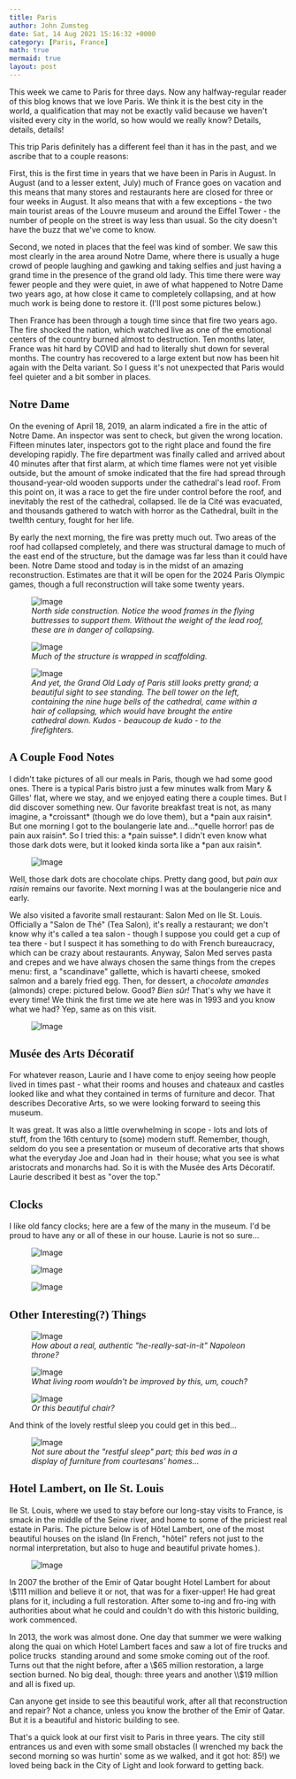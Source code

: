 ```yaml
---
title: Paris
author: John Zumsteg
date: Sat, 14 Aug 2021 15:16:32 +0000
category: [Paris, France]
math: true
mermaid: true
layout: post
---
```

This week we came to Paris for three days. Now any halfway-regular reader of this blog knows that we love Paris. We think it is the best city in the world, a qualification that may not be exactly valid because we haven't visited every city in the world, so how would we really know? Details, details, details!

This trip Paris definitely has a different feel than it has in the past, and we ascribe that to a couple reasons:

First, this is the first time in years that we have been in Paris in August. In August (and to a lesser extent, July) much of France goes on vacation and this means that many stores and restaurants here are closed for three or four weeks in August. It also means that with a few exceptions - the two main tourist areas of the Louvre museum and around the Eiffel Tower - the number of people on the street is way less than usual. So the city doesn't have the buzz that we've come to know.

Second, we noted in places that the feel was kind of somber. We saw this most clearly in the area around Notre Dame, where there is usually a huge crowd of people laughing and gawking and taking selfies and just having a grand time in the presence of the grand old lady. This time there were way fewer people and they were quiet, in awe of what happened to Notre Dame two years ago, at how close it came to completely collapsing, and at how much work is being done to restore it. (I'll post some pictures below.)

Then France has been through a tough time since that fire two years ago. The fire shocked the nation, which watched live as one of the emotional centers of the country burned almost to destruction. Ten months later, France was hit hard by COVID and had to literally shut down for several months. The country has recovered to a large extent but now has been hit again with the Delta variant. So I guess it's not unexpected that Paris would feel quieter and a bit somber in places.
<h2 style="font-family: verdana;">Notre Dame</h2>
On the evening of April 18, 2019, an alarm indicated a fire in the attic of Notre Dame. An inspector was sent to check, but given the wrong location. Fifteen minutes later, inspectors got to the right place and found the fire developing rapidly. The fire department was finally called and arrived about 40 minutes after that first alarm, at which time flames were not yet visible outside, but the amount of smoke indicated that the fire had spread through thousand-year-old wooden supports under the cathedral's lead roof. From this point on, it was a race to get the fire under control before the roof, and inevitably the rest of the cathedral, collapsed. Ile de la Cité was evacuated, and thousands gathered to watch with horror as the Cathedral, built in the twelfth century, fought for her life.

By early the next morning, the fire was pretty much out. Two areas of the roof had collapsed completely, and there was structural damage to much of the east end of the structure, but the damage was far less than it could have been. Notre Dame stood and today is in the midst of an amazing reconstruction. Estimates are that it will be open for the 2024 Paris Olympic games, though a full reconstruction will take some twenty years.

<figure>
	<img class = "portrait" src="{{"/assets/images/2021/08/IMG_4415.jpg" | prepend: site.baseurl  }}" alt="Image" />
	<figcaption><em>North side construction. Notice the wood frames in the flying buttresses to support them. Without the weight of the lead roof, these are in danger of collapsing.</em></figcaption>
</figure>



<figure>
	<img class = "landscape" src="{{"/assets/images/2021/08/IMG_4419.jpg" | prepend: site.baseurl  }}" alt="Image" />
	<figcaption><em>Much of the structure is wrapped in scaffolding.</em></figcaption>
</figure>



<figure>
	<img class = "portrait" src="{{"/assets/images/2021/08/IMG_4416.jpg" | prepend: site.baseurl  }}" alt="Image" />
	<figcaption><em>And yet, the Grand Old Lady of Paris still looks pretty grand; a beautiful sight to see standing. The bell tower on the left, containing the nine huge bells of the cathedral, came within a hair of collapsing, which would have brought the entire cathedral down. Kudos - <i>beaucoup de kudo</i> - to the firefighters.</em></figcaption>
</figure>


<h2 style="font-family: verdana;">A Couple Food Notes</h2>
I didn't take pictures of all our meals in Paris, though we had some good ones. There is a typical Paris bistro just a few minutes walk from Mary &amp; Gilles' flat, where we stay, and we enjoyed eating there a couple times. But I did discover something new. Our favorite breakfast treat is not, as many imagine, a *croissant* (though we do love them), but a *pain aux raisin*. But one morning I got to the boulangerie late and...*quelle horror! pas de pain aux raisin*. So I tried this: a *pain suisse*. I didn't even know what those dark dots were, but it looked kinda sorta like a *pan aux raisin*.

<figure>
	<img class = "landscape" src="{{"/assets/images/2021/08/IMG_4408.jpg" | prepend: site.baseurl  }}" alt="Image" />
	<figcaption></figcaption>
</figure>

Well, those dark dots are chocolate chips. Pretty dang good, but *pain aux raisin* remains our favorite. Next morning I was at the boulangerie nice and early.

We also visited a favorite small restaurant: Salon Med on Ile St. Louis. Officially a "Salon de Thé" (Tea Salon), it's really a restaurant; we don't know why it's called a tea salon - though I suppose you could get a cup of tea there - but I suspect it has something to do with French bureaucracy, which can be crazy about restaurants. Anyway, Salon Med serves pasta and crepes and we have always chosen the same things from the crepes menu: first, a "scandinave" gallette, which is havarti cheese, smoked salmon and a barely fried egg. Then, for dessert, a *chocolate amandes* (almonds) crepe: pictured below. Good? *Bien sûr!* That's why we have it every time! We think the first time we ate here was in 1993 and you know what we had? Yep, same as on this visit.

<figure>
	<img class = "landscape" src="{{"/assets/images/2021/08/IMG_4422.jpg" | prepend: site.baseurl  }}" alt="Image" />
	<figcaption></figcaption>
</figure>


<h2 style="font-family: verdana;">Musée des Arts Décoratif</h2>
For whatever reason, Laurie and I have come to enjoy seeing how people lived in times past - what their rooms and houses and chateaux and castles looked like and what they contained in terms of furniture and decor. That describes Decorative Arts, so we were looking forward to seeing this museum.

It was great. It was also a little overwhelming in scope - lots and lots of stuff, from the 16th century to (some) modern stuff. Remember, though, seldom do you see a presentation or museum of decorative arts that shows what the everyday Joe and Joan had in  their house; what you see is what aristocrats and monarchs had. So it is with the Musée des Arts Décoratif. Laurie described it best as "over the top."
<h2 style="font-family: verdana;">Clocks</h2>
I like old fancy clocks; here are a few of the many in the museum. I'd be proud to have any or all of these in our house. Laurie is not so sure...

<figure>
	<img class = "landscape" class = "portrait" src="{{"/assets/images/2021/08/DSC00156.jpg" | prepend: site.baseurl  }}" alt="Image" />
	<figcaption></figcaption>
</figure>

 <figure>
	<img class = "portrait" src="{{"/assets/images/2021/08/DSC00158.jpg" | prepend: site.baseurl  }}" alt="Image" />
	<figcaption></figcaption>
</figure>

 <figure>
	<img class = "portrait" src="{{"/assets/images/2021/08/DSC00171.jpg" | prepend: site.baseurl  }}" alt="Image" />
	<figcaption></figcaption>
</figure>


<h2 style="font-family: verdana;">Other Interesting(?) Things</h2>
<figure class = "portrait">
	<img src="{{"/assets/images/2021/08/DSC00167.jpg" | prepend: site.baseurl  }}" alt="Image" />
	<figcaption><em>How about a real, authentic "he-really-sat-in-it" Napoleon throne?</em></figcaption>
</figure>



<figure>
	<img class = "landscape" src="{{"/assets/images/2021/08/DSC00163.jpg" | prepend: site.baseurl  }}" alt="Image" />
	<figcaption><em>What living room wouldn't be improved by this, um, couch?</em></figcaption>
</figure>



<figure>
	<img class = "portrait" src="{{"/assets/images/2021/08/DSC00157.jpg" | prepend: site.baseurl  }}" alt="Image" />
	<figcaption><em>Or this beautiful chair?</em></figcaption>
</figure>



And think of the lovely restful sleep you could get in this bed...

<figure>
	<img class = "portrait" src="{{"/assets/images/2021/08/DSC00154.jpg" | prepend: site.baseurl  }}" alt="Image" />
	<figcaption><em>Not sure about the "restful sleep" part; this bed was in a display of furniture from courtesans' homes...</em></figcaption>
</figure>


<h2 style="font-family: verdana;">Hotel Lambert, on Ile St. Louis</h2>
Ile St. Louis, where we used to stay before our long-stay visits to France, is smack in the middle of the Seine river, and home to some of the priciest real estate in Paris. The picture below is of Hôtel Lambert, one of the most beautiful houses on the island (In French, "hôtel" refers not just to the normal interpretation, but also to huge and beautiful private homes.).

<figure>
	<img class = "portrait" src="{{"/assets/images/2021/08/IMG_4448.jpg" | prepend: site.baseurl  }}" alt="Image" />
	<figcaption></figcaption>
</figure>



In 2007 the brother of the Emir of Qatar bought Hotel Lambert for about \\$111 million and believe it or not, that was for a fixer-upper! He had great plans for it, including a full restoration. After some to-ing and fro-ing with authorities about what he could and couldn't do with this historic building, work commenced.

In 2013, the work was almost done. One day that summer we were walking along the quai on which Hotel Lambert faces and saw a lot of fire trucks and police trucks  standing around and some smoke coming out of the roof. Turns out that the night before, after a \\$65 million restoration, a large section burned. No big deal, though: three years and another \\$19 million and all is fixed up.

Can anyone get inside to see this beautiful work, after all that reconstruction and repair? Not a chance, unless you know the brother of the Emir of Qatar. But it is a beautiful and historic building to see.

That's a quick look at our first visit to Paris in three years. The city still entrances us and even with some small obstacles (I wrenched my back the second morning so was hurtin' some as we walked, and it got hot: 85!) we loved being back in the City of Light and look forward to getting back.
